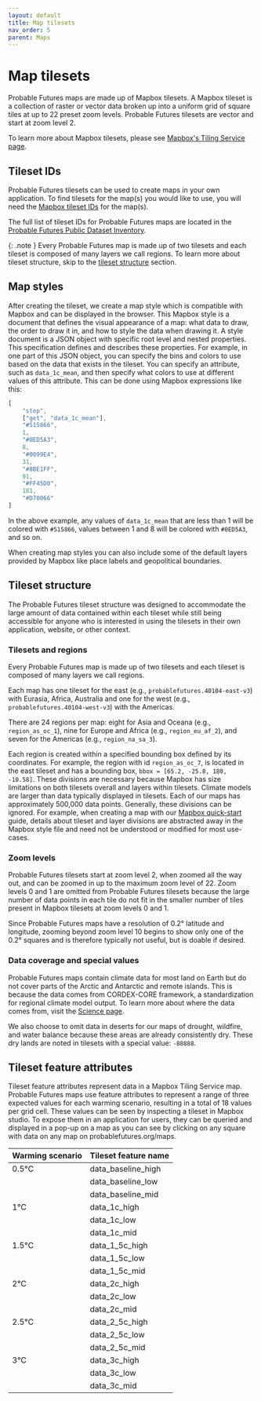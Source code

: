 ```yaml
---
layout: default
title: Map tilesets
nav_order: 5
parent: Maps
---
```


# Map tilesets

Probable Futures maps are made up of Mapbox tilesets. A Mapbox tileset is a collection of raster or vector data broken up into a uniform grid of square tiles at up to 22 preset zoom levels. Probable Futures tilesets are vector and start at zoom level 2.

To learn more about Mapbox tilesets, please see [Mapbox's Tiling Service page](https://www.mapbox.com/mts).

## Tileset IDs

Probable Futures tilesets can be used to create maps in your own application. To find tilesets for the map(s) you would like to use, you will need the [Mapbox tileset IDs](https://docs.mapbox.com/help/glossary/tileset-id/) for the map(s).

The full list of tileset IDs for Probable Futures maps are located in the [Probable Futures Public Dataset Inventory](https://docs.google.com/spreadsheets/d/1pE7KBSzsKXq7Qwsxgic_0YCIMi-dYtOEEFlGcvRLdOg/edit#gid=2095694025).

{: .note }
Every Probable Futures map is made up of two tilesets and each tileset is composed of many layers we call regions. To learn more about tileset structure, skip to the [tileset structure](/tilesets.md#tileset-structure) section.

## Map styles

After creating the tileset, we create a map style which is compatible with Mapbox and can be displayed in the browser. This Mapbox style is a document that defines the visual appearance of a map: what data to draw, the order to draw it in, and how to style the data when drawing it. A style document is a JSON object with specific root level and nested properties. This specification defines and describes these properties. For example, in one part of this JSON object, you can specify the bins and colors to use based on the data that exists in the tileset. You can specify an attribute, such as `data_1c_mean`, and then specify what colors to use at different values of this attribute. This can be done using Mapbox expressions like this:

```js
[
    "step",
    ["get", "data_1c_mean"],
    "#515866",
    1,
    "#0ED5A3",
    8,
    "#0099E4",
    31,
    "#8BE1FF",
    91,
    "#FF45D0",
    181,
    "#D70066"
]
```

In the above example, any values of `data_1c_mean` that are less than 1 will be colored with `#515866`, values between 1 and 8 will be colored with `#0ED5A3`, and so on.

When creating map styles you can also include some of the default layers provided by Mapbox like place labels and geopolitical boundaries.

## Tileset structure

The Probable Futures tileset structure was designed to accommodate the large amount of data contained within each tileset while still being accessible for anyone who is interested in using the tilesets in their own application, website, or other context.

### Tilesets and regions

Every Probable Futures map is made up of two tilesets and each tileset is composed of many layers we call regions.

Each map has one tileset for the east (e.g., `probablefutures.40104-east-v3`) with Eurasia, Africa, Australia and one for the west (e.g., `probablefutures.40104-west-v3`) with the Americas.

There are 24 regions per map: eight for Asia and Oceana (e.g., `region_as_oc_1`), nine for Europe and Africa (e.g., `region_eu_af_2`), and seven for the Americas (e.g., `region_na_sa_3`).

Each region is created within a specified bounding box defined by its coordinates. For example, the region with id `region_as_oc_7`, is located in the east tileset and has a bounding box, `bbox = [65.2, -25.8, 180, -10.58]`. These divisions are necessary because Mapbox has size limitations on both tilesets overall and layers within tilesets. Climate models are larger than data typically displayed in tilesets. Each of our maps has approximately 500,000 data points. Generally, these divisions can be ignored. For example, when creating a map with our [Mapbox quick-start](/mapbox-quick-start.md) guide, details about tileset and layer divisions are abstracted away in the Mapbox style file and need not be understood or modified for most use-cases.

### Zoom levels

Probable Futures tilesets start at zoom level 2, when zoomed all the way out, and can be zoomed in up to the maximum zoom level of 22. Zoom levels 0 and 1 are omitted from Probable Futures tilesets because the large number of data points in each tile do not fit in the smaller number of tiles present in Mapbox tilesets at zoom levels 0 and 1.

Since Probable Futures maps have a resolution of 0.2° latitude and longitude, zooming beyond zoom level 10 begins to show only one of the 0.2° squares and is therefore typically not useful, but is doable if desired.

### Data coverage and special values

Probable Futures maps contain climate data for most land on Earth but do not cover parts of the Arctic and Antarctic and remote islands. This is because the data comes from CORDEX-CORE framework, a standardization for regional climate model output. To learn more about where the data comes from, visit the [Science page](https://probablefutures.org/science/our-maps/).

We also choose to omit data in deserts for our maps of drought, wildfire, and water balance because these areas are already consistently dry. These dry lands are noted in tilesets with a special value: `-88888`.

## Tileset feature attributes

Tileset feature attributes represent data in a Mapbox Tiling Service map. Probable Futures maps use feature attributes to represent a range of three expected values for each warming scenario, resulting in a total of 18 values per grid cell. These values can be seen by inspecting a tileset in Mapbox studio. To expose them in an application for users, they can be queried and displayed in a pop-up on a map as you can see by clicking on any square with data on any map on probablefutures.org/maps.

| Warming scenario | Tileset feature name |
| ---------------- | -------------------- |
| 0.5°C            | data_baseline_high   |
|                  | data_baseline_low    |
|                  | data_baseline_mid    |
| 1°C              | data_1c_high         |
|                  | data_1c_low          |
|                  | data_1c_mid          |
| 1.5°C            | data_1_5c_high       |
|                  | data_1_5c_low        |
|                  | data_1_5c_mid        |
| 2°C              | data_2c_high         |
|                  | data_2c_low          |
|                  | data_2c_mid          |
| 2.5°C            | data_2_5c_high       |
|                  | data_2_5c_low        |
|                  | data_2_5c_mid        |
| 3°C              | data_3c_high         |
|                  | data_3c_low          |
|                  | data_3c_mid          |
